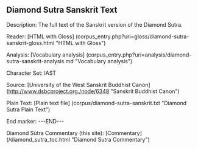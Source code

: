 ## Diamond Sutra Sanskrit Text

Description: The full text of the Sanskrit version of the Diamond Sutra.

Reader: [HTML with Gloss] (corpus_entry.php?uri=gloss/diamond-sutra-sanskrit-gloss.html "HTML with Gloss")

Analysis: [Vocabulary analysis] (corpus_entry.php?uri=analysis/diamond-sutra-sanskrit-analysis.md "Vocabulary analysis")

Character Set: IAST

Source: [University of the West Sanskrit Buddhist Canon] (http://www.dsbcproject.org./node/6348 "Sanskrit Buddhist Canon")

Plain Text: [Plain text file] (corpus/diamond-sutra-sanskrit.txt "Diamond Sutra Plain Text")

End marker: ---END---

Diamond Sūtra Commentary (this site): [Commentary] (/diamond_sutra_toc.html "Diamond Sutra Commentary")

